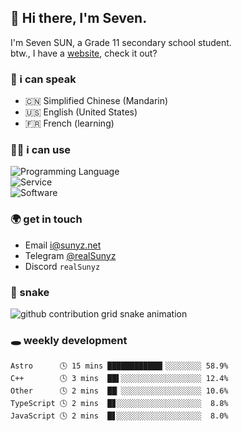 <!-- DO NOT FORGET TO PULL BEFORE PUSHING -->
## 👋 Hi there, I'm Seven.

I'm Seven SUN, a Grade 11 secondary school student.  
btw., I have a [website](https://sunyz.net), check it out?

### 💬 i can speak

* 🇨🇳 Simplified Chinese (Mandarin)  
* 🇺🇸 English (United States)  
* 🇫🇷 French (learning)

### 👩‍💻 i can use

![Programming Language](https://skillicons.dev/icons?i=cpp,html,python,nodejs,nextjs,tailwind,bash,latex,md)  
![Service](https://skillicons.dev/icons?i=docker,git,nginx,cloudflare,workers,github,linux,vercel,mysql)  
![Software](https://skillicons.dev/icons?i=ai,pr,ps,xd,figma,vim,vscode,pycharm,clion)

### 🌍 get in touch

* Email <i@sunyz.net>
* Telegram [@realSunyz](https://t.me/realSunyz)
* Discord `realSunyz`

### 🐍 snake
<picture>
  <source media="(prefers-color-scheme: dark)" srcset="https://raw.githubusercontent.com/realSunyz/realSunyz/main/snake/snake-dark.svg" />
  <source media="(prefers-color-scheme: light)" srcset="https://raw.githubusercontent.com/realSunyz/realSunyz/main/snake/snake.svg" />
  <img alt="github contribution grid snake animation" src="github-snake.svg" />
</picture>

### 🕳️ weekly development
<!-- waka-box start -->
```text
Astro      🕓 15 mins ████████████▎░░░░░░░░ 58.9%
C++        🕓 3 mins  ██▌░░░░░░░░░░░░░░░░░░ 12.4%
Other      🕓 2 mins  ██▏░░░░░░░░░░░░░░░░░░ 10.6%
TypeScript 🕓 2 mins  █▊░░░░░░░░░░░░░░░░░░░  8.8%
JavaScript 🕓 2 mins  █▋░░░░░░░░░░░░░░░░░░░  8.0%
```
<!-- Powered by https://github.com/realSunyz/waka-box-go . -->
<!-- waka-box end -->